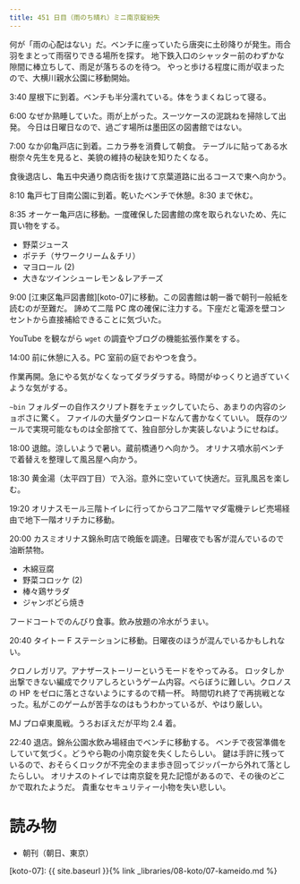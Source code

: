 ```yaml
---
title: 451 日目（雨のち晴れ）ミニ南京錠紛失
---
```


何が「雨の心配はない」だ。ベンチに座っていたら唐突に土砂降りが発生。雨合羽をまとって雨宿りできる場所を探す。
地下鉄入口のシャッター前のわずかな隙間に棒立ちして、雨足が落ちるのを待つ。
やっと歩ける程度に雨が収まったので、大横川親水公園に移動開始。

3:40 屋根下に到着。ベンチも半分濡れている。体をうまくねじって寝る。

6:00 なぜか熟睡していた。雨が上がった。スーツケースの泥跳ねを掃除して出発。
今日は日曜日なので、過ごす場所は墨田区の図書館ではない。

7:00 なか卯亀戸店に到着。ニカラ券を消費して朝食。
テーブルに貼ってある水樹奈々先生を見ると、美貌の維持の秘訣を知りたくなる。

食後退店し、亀五中央通り商店街を抜けて京葉道路に出るコースで東へ向かう。

8:10 亀戸七丁目南公園に到着。乾いたベンチで休憩。8:30 まで休む。

8:35 オーケー亀戸店に移動。一度確保した図書館の席を取られないため、先に買い物をする。
* 野菜ジュース
* ポテチ（サワークリーム＆チリ）
* マヨロール (2)
* 大きなツインシューレモン＆レアチーズ

9:00 [江東区亀戸図書館][koto-07]に移動。この図書館は朝一番で朝刊一般紙を読むのが至難だ。
諦めて二階 PC 席の確保に注力する。下座だと電源を壁コンセントから直接補給できることに気づいた。

YouTube を観ながら `wget` の調査やブログの機能拡張作業をする。

14:00 前に休憩に入る。PC 室前の庭でおやつを食う。

作業再開。急にやる気がなくなってダラダラする。時間がゆっくりと過ぎていくような気がする。

`~bin` フォルダーの自作スクリプト群をチェックしていたら、あまりの内容のショボさに驚く。
ファイルの大量ダウンロードなんて書かなくていい。
既存のツールで実現可能なものは全部捨てて、独自部分しか実装しないようにせねば。

18:00 退館。涼しいようで暑い。蔵前橋通りへ向かう。
オリナス噴水前ベンチで着替えを整理して風呂屋へ向かう。

18:30 黄金湯（太平四丁目）で入浴。意外に空いていて快適だ。豆乳風呂を楽しむ。

19:20 オリナスモール三階トイレに行ってからコア二階ヤマダ電機テレビ売場経由で地下一階オリチカに移動。

20:00 カスミオリナス錦糸町店で晩飯を調達。日曜夜でも客が混んでいるので油断禁物。
* 木綿豆腐
* 野菜コロッケ (2)
* 棒々鶏サラダ
* ジャンボどら焼き

フードコートでのんびり食事。飲み放題の冷水がうまい。

20:40 タイトー F ステーションに移動。日曜夜のほうが混んでいるかもしれない。

クロノレガリア。アナザーストーリーというモードをやってみる。
ロッタしか出撃できない編成でクリアしろというゲーム内容。べらぼうに難しい。クロノスの HP をゼロに落とさないようにするので精一杯。
時間切れ終了で再挑戦となった。私がこのゲームが苦手なのはもうわかっているが、やはり厳しい。

MJ プロ卓東風戦。うろおぼえだが平均 2.4 着。

22:40 退店。錦糸公園水飲み場経由でベンチに移動する。
ベンチで夜営準備をしていて気づく。どうやら鞄の小南京錠を失くしたらしい。
鍵は手許に残っているので、おそらくロックが不完全のまま歩き回ってジッパーから外れて落としたらしい。
オリナスのトイレでは南京錠を見た記憶があるので、その後のどこかで取れたようだ。
貴重なセキュリティー小物を失い悲しい。

# 読み物

* 朝刊（朝日、東京）

[koto-07]: {{ site.baseurl }}{% link _libraries/08-koto/07-kameido.md %}
